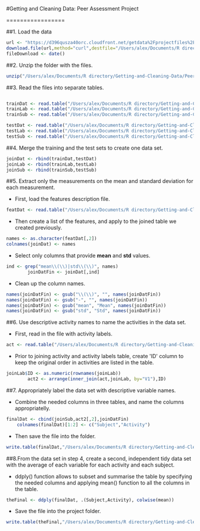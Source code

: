 #Getting and Cleaning Data: Peer Assessment Project

=================


##1. Load the data 

```r
url <- "https://d396qusza40orc.cloudfront.net/getdata%2Fprojectfiles%2FUCI%20HAR%20Dataset.zip"
download.file(url,method="curl",destfile="/Users/alex/Documents/R directory/Getting-and-Cleaning-Data/PeerAsssessment/test.zip")
fileDownload <- date()
```
##2. Unzip the folder with the files.

```r
unzip("/Users/alex/Documents/R directory/Getting-and-Cleaning-Data/PeerAsssessment/test.zip",exdir="/Users/alex/Documents/R directory/Getting-and-Cleaning-Data/PeerAsssessment/")

```
##3. Read the files into separate tables.

```r

trainDat <- read.table("/Users/alex/Documents/R directory/Getting-and-Cleaning-Data/PeerAsssessment/UCI HAR Dataset/train/X_train.txt")
trainLab <- read.table("/Users/alex/Documents/R directory/Getting-and-Cleaning-Data/PeerAsssessment/UCI HAR Dataset/train/y_train.txt")
trainSub <- read.table("/Users/alex/Documents/R directory/Getting-and-Cleaning-Data/PeerAsssessment/UCI HAR Dataset/train/subject_train.txt")

testDat <- read.table("/Users/alex/Documents/R directory/Getting-and-Cleaning-Data/PeerAsssessment/UCI HAR Dataset/test/X_test.txt")
testLab <- read.table("/Users/alex/Documents/R directory/Getting-and-Cleaning-Data/PeerAsssessment/UCI HAR Dataset/test/y_test.txt")
testSub <- read.table("/Users/alex/Documents/R directory/Getting-and-Cleaning-Data/PeerAsssessment/UCI HAR Dataset/test/subject_test.txt")
```


##4. Merge the training and the test sets to create one data set.

```r 
joinDat <- rbind(trainDat,testDat)
joinLab <- rbind(trainLab,testLab)
joinSub <- rbind(trainSub,testSub)
```
##5. Extract only the measurements on the mean and standard deviation for each measurement.
* First, load the features description file.
```r
featDat <- read.table("/Users/alex/Documents/R directory/Getting-and-Cleaning-Data/PeerAsssessment/UCI HAR Dataset/features.txt")
```
* Then create a list of the features, and apply to the joined table we created previously.
```r
names <- as.character(featDat[,2])
colnames(joinDat) <- names
```
* Select only columns that provide **mean** and **std** values.
```r
ind <- grep("mean\\(\\)|std\\(\\)", names)
        joinDatFin <- joinDat[,ind] 
```
* Clean up the column names.
```r
names(joinDatFin) <- gsub("\\(\\)", "", names(joinDatFin))
names(joinDatFin) <- gsub("-", "", names(joinDatFin)) 
names(joinDatFin) <- gsub("mean", "Mean", names(joinDatFin)) 
names(joinDatFin) <- gsub("std", "Std", names(joinDatFin)) 
```
##6. Use descriptive activity names to name the activities in the data set.
* First, read in the file with activity labels.
```r
act <- read.table("/Users/alex/Documents/R directory/Getting-and-Cleaning-Data/PeerAsssessment/UCI HAR Dataset/activity_labels.txt")
```
* Prior to joining activity and activity labels table, create 'ID' column to keep the original order in activities are listed in the table.
```r
joinLab$ID <- as.numeric(rownames(joinLab))
        act2 <- arrange(inner_join(act,joinLab, by="V1"),ID)
```
##7. Appropriately label the data set with descriptive variable names. 
* Combine the needed columns in three tables, and name the columns appropriatelly.
```r
finalDat <- cbind(joinSub,act2[,2],joinDatFin)
    colnames(finalDat)[1:2] <- c("Subject","Activity")
```
* Then save the file into the folder.
```r
write.table(finalDat,"/Users/alex/Documents/R directory/Getting-and-Cleaning-Data/PeerAsssessment/complete_data.txt")
```

##8.From the data set in step 4, create a second, independent tidy data set with the average of each variable for each activity and each subject.
* ddply() function allows to subset and summarise the table by specifying the needed columns and applying mean() function to all the columns in the table.
```r
theFinal <- ddply(finalDat, .(Subject,Activity), colwise(mean))
```
* Save the file into the project folder.
```r
write.table(theFinal,"/Users/alex/Documents/R directory/Getting-and-Cleaning-Data/PeerAsssessment/table_means.txt")
```
